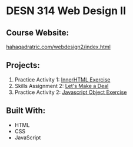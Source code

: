 # DESN 314 Web Design II
## Course Website:
[hahaqadratric.com/webdesign2/index.html](https://hahaqadratric.com/webdesign2/index.html)

## Projects:
1. Practice Activity 1: [InnerHTML Exercise](https://wenleeqc.github.io/innerHTML/)
2. Skills Assignment 2: [Let's Make a Deal](https://wenleeqc.github.io/lets-make-a-deal/)
3. Practice Activity 2: [Javascript Object Exercise](https://wenleeqc.github.io/object/object-lesson.html)

## Built With:
- HTML
- CSS
- JavaScript
